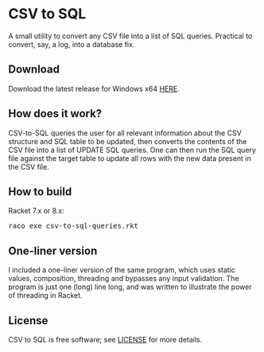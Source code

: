 # CSV to SQL

A small utility to convert any CSV file into a list of SQL queries. Practical to convert, say, a log, into a database fix.

## Download

Download the latest release for Windows x64 [HERE](https://github.com/DexterLagan/csv-to-sql/releases).

## How does it work?

CSV-to-SQL queries the user for all relevant information about the CSV structure and SQL table to be updated, then converts the contents of the CSV file into a list of UPDATE SQL queries. One can then run the SQL query file against the target table to update all rows with the new data present in the CSV file.

## How to build

Racket 7.x or 8.x:
<pre>
raco exe csv-to-sql-queries.rkt
</pre>

## One-liner version

I included a one-liner version of the same program, which uses static values, composition, threading and bypasses any input validation. The program is just one (long) line long, and was written to illustrate the power of threading in Racket.

## License

CSV to SQL is free software; see [LICENSE](https://github.com/DexterLagan/csv-to-sql/blob/main/LICENSE) for more details.
